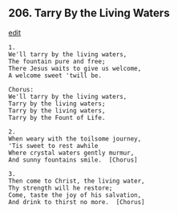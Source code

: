 
## 206.  Tarry By the Living Waters
[edit](https://docs.google.com/document/d/1nrA2GDXBxXbKwnaBOGJcgfUGPeg3xS1B/edit?mode=html)



    1.
    We'll tarry by the living waters,
    The fountain pure and free;
    There Jesus waits to give us welcome,
    A welcome sweet 'twill be.

    Chorus:
    We'll tarry by the living waters,
    Tarry by the living waters;
    Tarry by the living waters,
    Tarry by the Fount of Life.

    2.
    When weary with the toilsome journey,
    'Tis sweet to rest awhile
    Where crystal waters gently murmur,
    And sunny fountains smile.  [Chorus]

    3.
    Then come to Christ, the living water,
    Thy strength will he restore;
    Come, taste the joy of his salvation,
    And drink to thirst no more.  [Chorus]
